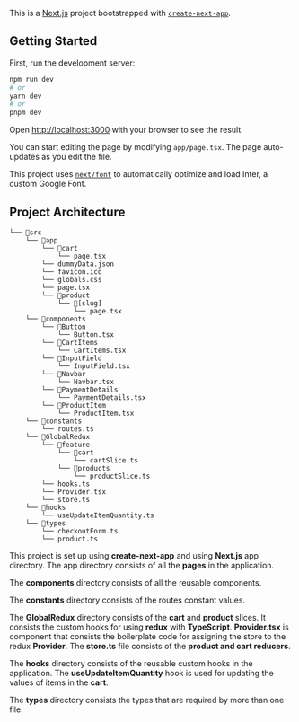 This is a [Next.js](https://nextjs.org/) project bootstrapped with [`create-next-app`](https://github.com/vercel/next.js/tree/canary/packages/create-next-app).

## Getting Started

First, run the development server:

```bash
npm run dev
# or
yarn dev
# or
pnpm dev
```

Open [http://localhost:3000](http://localhost:3000) with your browser to see the result.

You can start editing the page by modifying `app/page.tsx`. The page auto-updates as you edit the file.

This project uses [`next/font`](https://nextjs.org/docs/basic-features/font-optimization) to automatically optimize and load Inter, a custom Google Font.

## Project Architecture

```
└── 📁src
    └── 📁app
        └── 📁cart
            └── page.tsx
        └── dummyData.json
        └── favicon.ico
        └── globals.css
        └── page.tsx
        └── 📁product
            └── 📁[slug]
                └── page.tsx
    └── 📁components
        └── 📁Button
            └── Button.tsx
        └── 📁CartItems
            └── CartItems.tsx
        └── 📁InputField
            └── InputField.tsx
        └── 📁Navbar
            └── Navbar.tsx
        └── 📁PaymentDetails
            └── PaymentDetails.tsx
        └── 📁ProductItem
            └── ProductItem.tsx
    └── 📁constants
        └── routes.ts
    └── 📁GlobalRedux
        └── 📁feature
            └── 📁cart
                └── cartSlice.ts
            └── 📁products
                └── productSlice.ts
        └── hooks.ts
        └── Provider.tsx
        └── store.ts
    └── 📁hooks
        └── useUpdateItemQuantity.ts
    └── 📁types
        └── checkoutForm.ts
        └── product.ts
```

This project is set up using **create-next-app** and using **Next.js** app directory. The app directory consists of all the **pages** in the application.

The **components** directory consists of all the reusable components.

The **constants** directory consists of the routes constant values.

The **GlobalRedux** directory consists of the **cart** and **product** slices. It consists the custom hooks for using **redux** with **TypeScript**. **Provider.tsx** is component that consists the boilerplate code for assigning the store to the redux **Provider**. The **store.ts** file consists of the **product and cart reducers**.

The **hooks** directory consists of the reusable custom hooks in the application. The **useUpdateItemQuantity** hook is used for updating the values of items in the **cart**.

The **types** directory consists the types that are required by more than one file.

